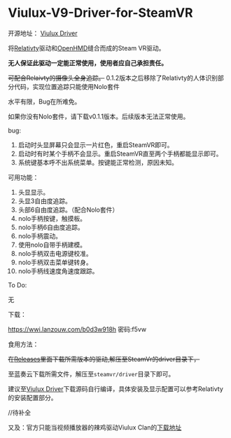 # Viulux-V9-Driver-for-SteamVR

开源地址： [Viulux Driver](https://github.com/lixiangwuxian/Viulux-Driver)

将[Relativty](https://github.com/relativty/Relativty)驱动和[OpenHMD](https://github.com/OpenHMD/OpenHMD)缝合而成的Steam VR驱动。

**无人保证此驱动一定能正常使用，使用者应自己承担责任。**

~~可配合Relaivty的摄像头全身追踪。~~ 0.1.2版本之后移除了Relativty的人体识别部分代码，实现位置追踪只能使用Nolo套件

水平有限，Bug在所难免。

如果你没有Nolo套件，请下载v0.1.1版本。后续版本无法正常使用。

bug:

1. 启动时头显屏幕只会显示一片红色，重启SteamVR即可。
2. 启动时有时某个手柄不会显示。重启SteamVR直至两个手柄都能显示即可。
3. 系统键基本呼不出系统菜单。按键能正常检测，原因未知。

可用功能：

1. 头显显示。
2. 头显3自由度追踪。
3. 头部6自由度追踪。（配合Nolo套件）
4. nolo手柄按键，触摸板。
5. nolo手柄6自由度追踪。
6. nolo手柄震动。
7. 使用nolo自带手柄建模。
8. nolo手柄双击电源键校准。
9. nolo手柄双击菜单键转身。
10. nolo手柄线速度角速度跟踪。
 
To Do:

无

下载：

https://wwi.lanzouw.com/b0d3w918h
密码:f5vw

食用方法：

~~在[Releases](https://github.com/lixiangwuxian/Viulux-V9-Driver-for-SteamVR/releases)里面下载所需版本的驱动,解压至SteamVr的driver目录下，~~

至蓝奏云下载所需文件，解压至`steamvr/driver`目录下即可。

建议至[Viulux Driver](https://github.com/lixiangwuxian/Viulux-Driver)下载源码自行编译，具体安装及显示配置可以参考Relativty的安装配置部分。

//待补全

又及：官方只能当视频播放器的辣鸡驱动Viulux Clan的[下载地址](https://wwi.lanzouw.com/ieijMy1d1hg)
